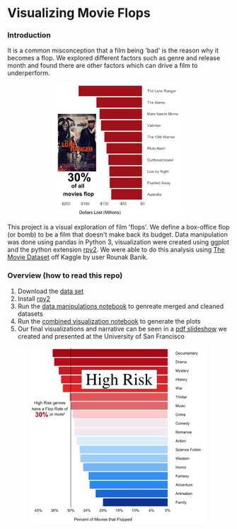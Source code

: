 # Visualizing Movie Flops

### Introduction
It is a common misconception that a film being 'bad' is the reason why it becomes a flop. We explored different factors such as genre and release month and found there are other factors which can drive a film to underperform.
<p align = 'center'>
  <img src=finished_figures/fig2-top_10_flops.png width = 300>
  </p>

This project is a visual exploration of film 'flops'. We define a box-office flop (or bomb) to be a film that doesn't make back its budget. Data manipulation was done using pandas in Python 3, visualization were created using ggplot and the python extension [rpy2](https://rpy2.readthedocs.io/en/latest/). We were able to do this analysis using [The Movie Dataset](https://www.kaggle.com/rounakbanik/the-movies-dataset) off Kaggle by user Rounak Banik.

### Overview (how to read this repo)
1. Download the [data set](https://www.kaggle.com/rounakbanik/the-movies-dataset)
2. Install [rpy2](https://rpy2.readthedocs.io/en/latest/)
3. Run the [data manipulations notebook](https://github.com/njparker1993/movie_visualization/blob/master/dataset_wide_data_manipulations.ipynb) to genreate merged and cleaned datasets
4. Run the [combined visualization notebook](https://github.com/njparker1993/movie_visualization/blob/master/final_combined_notebooks.ipynb) to generate the plots
5. Our final visualizations and narrative can be seen in a [pdf slideshow](https://github.com/njparker1993/movie_visualization/blob/master/Visualization_Presentation.pdf) we created and presented at the University of San Francisco

<p align = 'center'>
  <img src=finished_figures/fig4-High_Risk_Genres.png width = 400>
 </p>
